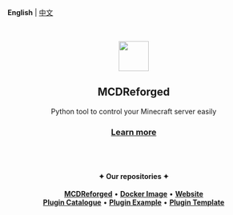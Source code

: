 **English** | [中文](https://github.com/MCDReforged/.github/blob/main/profile/README_cn.md)

<div align="center">
  <br/><br/>
    <img width="60" height="60" src="https://avatars.githubusercontent.com/u/63280128?s=460&v=4" />
  <h2>MCDReforged</h2>
  Python tool to control your Minecraft server easily
  <br/>
  <h3><strong><a target="_blank" href="https://mcdreforged.com/">Learn more</a></strong></h3>
  <br/><br/>
  <p>
    <h4>✦ Our repositories ✦</h4>
    <a target="_blank" href="https://github.com/MCDReforged/MCDReforged"><strong>MCDReforged</strong></a> • 
    <a target="_blank" href="https://github.com/MCDReforged/docker"><strong>Docker Image</strong></a> • 
    <a target="_blank" href="https://github.com/MCDReforged/website"><strong>Website</strong></a>
    <br/>
    <a target="_blank" href="https://github.com/MCDReforged/PluginCatalogue"><strong>Plugin Catalogue</strong></a> • 
    <a target="_blank" href="https://github.com/MCDReforged/ExamplePlugin"><strong>Plugin Example</strong></a> • 
    <a target="_blank" href="https://github.com/MCDReforged/PluginTemplate"><strong>Plugin Template</strong></a>
  </p>

  <br/><br/>
</div>
